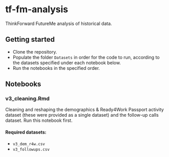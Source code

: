 # tf-fm-analysis
ThinkForward FutureMe analysis of historical data.

## Getting started 
* Clone the repository.
* Populate the folder `Datasets` in order for the code to run, according to the datasets specified under each notebook below.
* Run the notebooks in the specified order. 

## Notebooks

### v3_cleaning.Rmd 
Cleaning and reshaping the demographics & Ready4Work Passport activity dataset (these were provided as a single dataset) and the follow-up calls dataset. Run this notebook first.

#### Required datasets:
* `v3_dem_r4w.csv`
* `v3_followups.csv`
